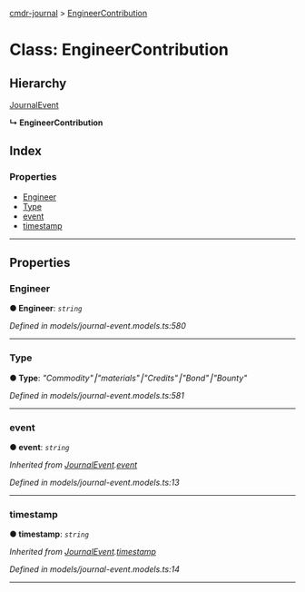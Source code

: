 [cmdr-journal](../README.md) > [EngineerContribution](../classes/engineercontribution.md)



# Class: EngineerContribution

## Hierarchy


 [JournalEvent](journalevent.md)

**↳ EngineerContribution**







## Index

### Properties

* [Engineer](engineercontribution.md#engineer)
* [Type](engineercontribution.md#type)
* [event](engineercontribution.md#event)
* [timestamp](engineercontribution.md#timestamp)



---
## Properties
<a id="engineer"></a>

###  Engineer

**●  Engineer**:  *`string`* 

*Defined in models/journal-event.models.ts:580*





___

<a id="type"></a>

###  Type

**●  Type**:  *"Commodity"⎮"materials"⎮"Credits"⎮"Bond"⎮"Bounty"* 

*Defined in models/journal-event.models.ts:581*





___

<a id="event"></a>

###  event

**●  event**:  *`string`* 

*Inherited from [JournalEvent](journalevent.md).[event](journalevent.md#event)*

*Defined in models/journal-event.models.ts:13*





___

<a id="timestamp"></a>

###  timestamp

**●  timestamp**:  *`string`* 

*Inherited from [JournalEvent](journalevent.md).[timestamp](journalevent.md#timestamp)*

*Defined in models/journal-event.models.ts:14*





___


